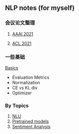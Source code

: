 ## NLP notes (for myself)

### 会议论文整理

1. [AAAI 2021](./AAAI2021.md)

2. [ACL 2021](./ACL2021.md)

### 一些基础

[Basics](./Basic.md)

- Evaluation Metrics
- Normalization
- CE vs KL div
- Optimizer

### By Topics

1. [NLU](./NLU.md)
2. [Pretrained models](./PTM.md)
3. [Sentiment Analysis](./SA.md)


